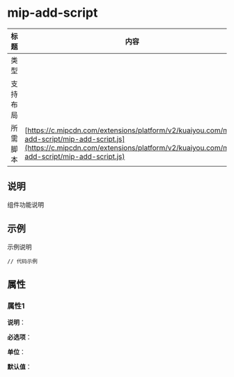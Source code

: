 # mip-add-script

标题|内容
----|----
类型|
支持布局|
所需脚本| [https://c.mipcdn.com/extensions/platform/v2/kuaiyou.com/mip-add-script/mip-add-script.js](https://c.mipcdn.com/extensions/platform/v2/kuaiyou.com/mip-add-script/mip-add-script.js)

## 说明

组件功能说明

## 示例

示例说明

```
// 代码示例
```
<mip-add-script base-url="http://127.0.0.1:8111/components/mip-add-script/example/mip-base.js"></mip-add-script>

## 属性

### 属性1

**说明**：

**必选项**：

**单位**：

**默认值**：